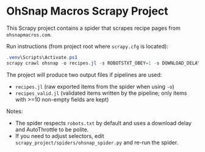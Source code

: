 # OhSnap Macros Scrapy Project

This Scrapy project contains a spider that scrapes recipe pages from `ohsnapmacros.com`.

Run instructions (from project root where `scrapy.cfg` is located):

```powershell
.venv\Scripts\Activate.ps1
scrapy crawl ohsnap -o recipes.jl -s ROBOTSTXT_OBEY=1 -s DOWNLOAD_DELAY=1.0 -s AUTOTHROTTLE_ENABLED=1
```

The project will produce two output files if pipelines are used:

- `recipes.jl` (raw exported items from the spider when using `-o`)
- `recipes_valid.jl` (validated items written by the pipeline; only items with >=10 non-empty fields are kept)

Notes:

- The spider respects `robots.txt` by default and uses a download delay and AutoThrottle to be polite.
- If you need to adjust selectors, edit `scrapy_project/spiders/ohsnap_spider.py` and re-run the spider.
